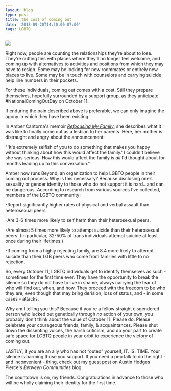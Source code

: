 ```yaml
---
layout: blog
type: post
title: the cost of coming out
date: '2018-09-20T14:30:00-07:00'
tags: LGBTQ
---
```

![](/images/uploads/candy-color-difference-54633.jpg)

Right now, people are counting the relationships they’re about to lose. They’re cutting ties with places where they’ll no longer feel welcome, and coming up with alternatives to activities and positions from which they may have to resign. Some may be looking for new roommates or entirely new places to live. Some may be in touch with counselors and carrying suicide help line numbers in their pockets.

For these individuals, coming out comes with a cost. Still they prepare themselves, hopefully surrounded by a support group, as they anticipate #NationalComingOutDay on October 11.

If enduring the pain described above is preferable, we can only imagine the agony in which they have been existing.

In Amber Cantorna's memoir [_Refocusing My Family_](https://www.amazon.com/Refocusing-My-Family-Coming-Discovering/dp/1506418791), she describes what it was like to finally come out as a lesbian to her parents. Here, her mother is distraught and angry about the announcement: 

"'It's extremely selfish of you to do something that makes you happy without thinking about how this would affect the family.' I couldn't believe she was serious. How this would affect the family is _all_ I'd thought about for months leading up to this conversation."

Amber now runs Beyond, an organization to help LGBTQ people in their coming out process. Why is this necessary? Because disclosing one’s sexuality or gender identity to those who do not support it is hard…and can be dangerous. According to research from various sources I’ve collected, members of the LGBTQ community:

\-Report significantly higher rates of physical and verbal assault than heterosexual peers

\-Are 3-6 times more likely to self harm than their heterosexual peers.

\-Are almost 5 times more likely to attempt suicide than their heterosexual peers. (In particular, 32-50% of trans individuals attempt suicide at least once during their lifetimes.)

\-If coming from a highly rejecting family, are 8.4 more likely to attempt suicide than their LGB peers who come from families with little to no rejection.

So, every October 11, LGBTQ individuals get to identify themselves as such - sometimes for the first time ever. They have the opportunity to break the silence so they do not have to live in shame, always carrying the fear of who will find out, when, and how. They proceed with the freedom to be who they are, even though that may bring derision, loss of status, and - in some cases - attacks.

Why am I telling you this? Because if you're a fellow straight cisgendered person who lucked out genetically through _no_ action of your own, you probably don't think about the value of October 11. Please do. Please celebrate your courageous friends, family, & acquaintances. Please shut down the dissenting voices, the harsh criticism, and do your part to create safe space for LGBTQ people in your orbit to experience the victory of coming out.

LASTLY, if you are an ally who has not “outed” yourself, IT. IS. TIME. Your silence is harming those you support. If you need a pep talk to do the right - and inconvenient - thing, check out my [guest post](https://www.betweencommunities.com/blog/2017/10/1/ministry-leader-and-closeted-ally?fbclid=IwAR0fM4iuPkqbr_z9OwaENSA6nJzkOpBfqu3mn6uioh58vCdlKUXQgKTvqP8) on Austin Hodges Pierce's _Between Communities_ blog.

The countdown is on, my friends. Congratulations in advance to those who will be wholly claiming their identity for the first time.
